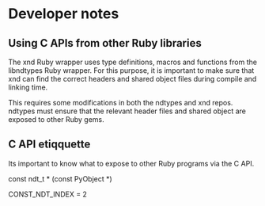 # Developer notes

## Using C APIs from other Ruby libraries

The xnd Ruby wrapper uses type definitions, macros and functions from the
libndtypes Ruby wrapper. For this purpose, it is important to make sure that
xnd can find the correct headers and shared object files during compile and
linking time.

This requires some modifications in both the ndtypes and xnd repos. ndtypes
must ensure that the relevant header files and shared object are exposed to
other Ruby gems.

## C API etiqquette

Its important to know what to expose to other Ruby programs via the C API.

const ndt_t * (const PyObject *)

CONST_NDT_INDEX = 2

